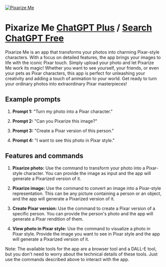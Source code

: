 
[![Pixarize Me](https://files.oaiusercontent.com/file-CVgIpPJf7EqVz1LLRcxrdAij?se=2123-10-18T12%3A02%3A15Z&sp=r&sv=2021-08-06&sr=b&rscc=max-age%3D31536000%2C%20immutable&rscd=attachment%3B%20filename%3Dae472b6a-5df3-498e-b115-e7684fb21612.png&sig=85IhIscnRi3MBIouTAwNJfEYxujW0EcT27riSlraANM%3D)](https://chat.openai.com/g/g-t37VkYd30-pixarize-me)

# Pixarize Me [ChatGPT Plus](https://chat.openai.com/g/g-t37VkYd30-pixarize-me) / [Search ChatGPT Free](https://gptcall.net/index.html#/?search=Pixarize%20Me)

Pixarize Me is an app that transforms your photos into charming Pixar-style characters. With a focus on detailed features, the app brings your images to life with the iconic Pixar touch. Simply upload your photo and let Pixarize Me work its magic! Whether you want to see yourself, your friends, or even your pets as Pixar characters, this app is perfect for unleashing your creativity and adding a touch of animation to your world. Get ready to turn your ordinary photos into extraordinary Pixar masterpieces!

## Example prompts

1. **Prompt 1:** "Turn my photo into a Pixar character."

2. **Prompt 2:** "Can you Pixarize this image?"

3. **Prompt 3:** "Create a Pixar version of this person."

4. **Prompt 4:** "I want to see this photo in Pixar style."


## Features and commands

1. **Pixarize photo:** Use the command to transform your photo into a Pixar-style character. You can provide the image as input and the app will generate a Pixarized version of it.

2. **Pixarize image:** Use the command to convert an image into a Pixar-style representation. This can be any picture containing a person or an object, and the app will generate a Pixarized version of it.

3. **Create Pixar version:** Use the command to create a Pixar version of a specific person. You can provide the person's photo and the app will generate a Pixar rendition of them.

4. **View photo in Pixar style:** Use the command to visualize a photo in Pixar style. Provide the image you want to see in Pixar style and the app will generate a Pixarized version of it.

Note: The available tools for the app are a browser tool and a DALL-E tool, but you don't need to worry about the technical details of these tools. Just use the commands described above to interact with the app.


